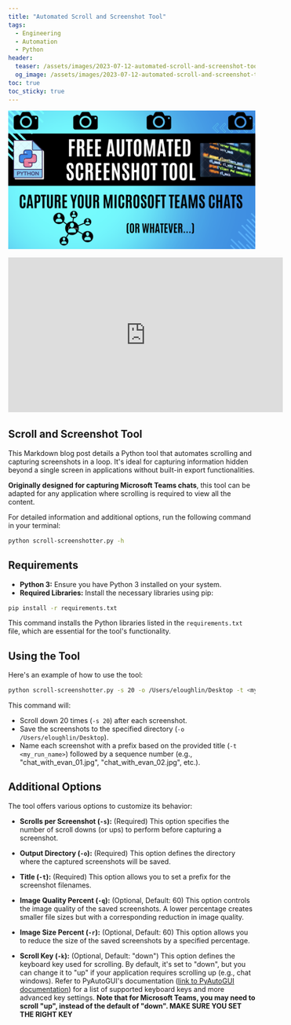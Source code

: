 ```yaml
---
title: "Automated Scroll and Screenshot Tool"
tags:
  - Engineering
  - Automation
  - Python
header:
  teaser: /assets/images/2023-07-12-automated-scroll-and-screenshot-tool/img02.png
  og_image: /assets/images/2023-07-12-automated-scroll-and-screenshot-tool/img02.png
toc: true
toc_sticky: true
---
```



![Automated Scroll and Screenshot Tool](/assets/images/2023-07-12-automated-scroll-and-screenshot-tool/img02.png)


<center>
<iframe width="560" height="315" src="https://www.youtube.com/embed/WOgt3EsVAUU" title="YouTube: Screenshot Tool" frameborder="0" allow="accelerometer; autoplay; clipboard-write; encrypted-media; gyroscope; picture-in-picture; web-share" allowfullscreen></iframe>
</center>

## Scroll and Screenshot Tool

This Markdown blog post details a Python tool that automates scrolling and capturing screenshots in a loop. It's ideal for capturing information hidden beyond a single screen in applications without built-in export functionalities.

**Originally designed for capturing Microsoft Teams chats**, this tool can be adapted for any application where scrolling is required to view all the content.

For detailed information and additional options, run the following command in your terminal:

```bash
python scroll-screenshotter.py -h
```

## Requirements

* **Python 3:** Ensure you have Python 3 installed on your system.
* **Required Libraries:** Install the necessary libraries using pip:

```bash
pip install -r requirements.txt
```

This command installs the Python libraries listed in the `requirements.txt` file, which are essential for the tool's functionality.


## Using the Tool

Here's an example of how to use the tool:

```bash
python scroll-screenshotter.py -s 20 -o /Users/eloughlin/Desktop -t <my_run_name>
```

This command will:

* Scroll down 20 times (`-s 20`) after each screenshot.
* Save the screenshots to the specified directory (`-o /Users/eloughlin/Desktop`).
* Name each screenshot with a prefix based on the provided title (`-t <my_run_name>`) followed by a sequence number (e.g., "chat_with_evan_01.jpg", "chat_with_evan_02.jpg", etc.).

## Additional Options

The tool offers various options to customize its behavior:

* **Scrolls per Screenshot (`-s`):** (Required) This option specifies the number of scroll downs (or ups) to perform before capturing a screenshot.

* **Output Directory (`-o`):** (Required) This option defines the directory where the captured screenshots will be saved. 

* **Title (`-t`):** (Required) This option allows you to set a prefix for the screenshot filenames. 

* **Image Quality Percent (`-q`):** (Optional, Default: 60) This option controls the image quality of the saved screenshots. A lower percentage creates smaller file sizes but with a corresponding reduction in image quality.

* **Image Size Percent (`-r`):** (Optional, Default: 60) This option allows you to reduce the size of the saved screenshots by a specified percentage. 

* **Scroll Key (`-k`):** (Optional, Default: "down") This option defines the keyboard key used for scrolling. By default, it's set to "down", but you can change it to "up" if your application requires scrolling up (e.g., chat windows). Refer to PyAutoGUI's documentation ([link to PyAutoGUI documentation](https://pyautogui.readthedocs.io/en/latest/keyboard.html)) for a list of supported keyboard keys and more advanced key settings. **Note that for Microsoft Teams, you may need to scroll "up", instead of the default of "down". MAKE SURE YOU SET THE RIGHT KEY**

